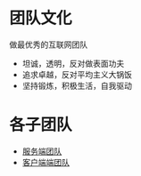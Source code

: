 # 团队文化
做最优秀的互联网团队

* 坦诚，透明，反对做表面功夫
* 追求卓越，反对平均主义大锅饭
* 坚持锻炼，积极生活，自我驱动

# 各子团队
* [服务端团队](server-team.md)
* [客户端端团队](client-team.md)
